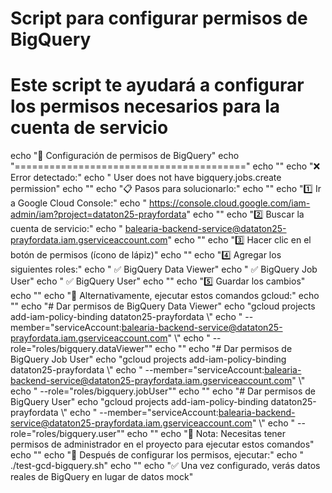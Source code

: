 # Script para configurar permisos de BigQuery
# Este script te ayudará a configurar los permisos necesarios para la cuenta de servicio

echo "🔧 Configuración de permisos de BigQuery"
echo "========================================"
echo ""
echo "❌ Error detectado:"
echo "   User does not have bigquery.jobs.create permission"
echo ""
echo "📋 Pasos para solucionarlo:"
echo ""
echo "1️⃣ Ir a Google Cloud Console:"
echo "   https://console.cloud.google.com/iam-admin/iam?project=dataton25-prayfordata"
echo ""
echo "2️⃣ Buscar la cuenta de servicio:"
echo "   balearia-backend-service@dataton25-prayfordata.iam.gserviceaccount.com"
echo ""
echo "3️⃣ Hacer clic en el botón de permisos (ícono de lápiz)"
echo ""
echo "4️⃣ Agregar los siguientes roles:"
echo "   ✅ BigQuery Data Viewer"
echo "   ✅ BigQuery Job User"
echo "   ✅ BigQuery User"
echo ""
echo "5️⃣ Guardar los cambios"
echo ""
echo "🔄 Alternativamente, ejecutar estos comandos gcloud:"
echo ""
echo "# Dar permisos de BigQuery Data Viewer"
echo "gcloud projects add-iam-policy-binding dataton25-prayfordata \\"
echo "    --member=\"serviceAccount:balearia-backend-service@dataton25-prayfordata.iam.gserviceaccount.com\" \\"
echo "    --role=\"roles/bigquery.dataViewer\""
echo ""
echo "# Dar permisos de BigQuery Job User"
echo "gcloud projects add-iam-policy-binding dataton25-prayfordata \\"
echo "    --member=\"serviceAccount:balearia-backend-service@dataton25-prayfordata.iam.gserviceaccount.com\" \\"
echo "    --role=\"roles/bigquery.jobUser\""
echo ""
echo "# Dar permisos de BigQuery User"
echo "gcloud projects add-iam-policy-binding dataton25-prayfordata \\"
echo "    --member=\"serviceAccount:balearia-backend-service@dataton25-prayfordata.iam.gserviceaccount.com\" \\"
echo "    --role=\"roles/bigquery.user\""
echo ""
echo "📝 Nota: Necesitas tener permisos de administrador en el proyecto para ejecutar estos comandos"
echo ""
echo "🧪 Después de configurar los permisos, ejecutar:"
echo "   ./test-gcd-bigquery.sh"
echo ""
echo "✅ Una vez configurado, verás datos reales de BigQuery en lugar de datos mock"
